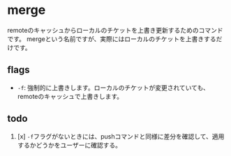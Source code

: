 # merge

remoteのキャッシュからローカルのチケットを上書き更新するためのコマンドです。
mergeという名前ですが、実際にはローカルのチケットを上書きするだけです。

## flags

- `-f`: 強制的に上書きします。ローカルのチケットが変更されていても、remoteのキャッシュで上書きします。

## todo

1. [x] `-f`フラグがないときには、pushコマンドと同様に差分を確認して、適用するかどうかをユーザーに確認する。
